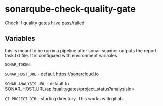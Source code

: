 # sonarqube-check-quality-gate
Check if quality gates have pass/failed

## Variables
this is meant to be run in a pipeline after sonar-scanner outputs the report-task.txt file. It is configured with environment variables

`SONAR_TOKEN`

`SONAR_HOST_URL` - default https://sonarcloud.io

`SONAR_ANALYSIS_URL` - default to SONAR_HOST_URL/api/qualitygates/project_status?analysisId=

`CI_PROJECT_DIR` - starting directory. This works with gitlab. 